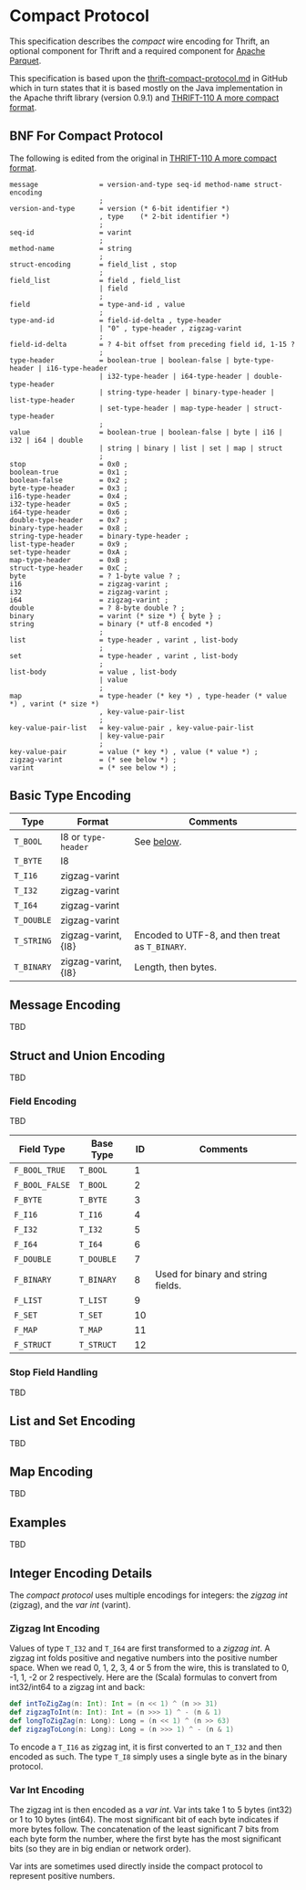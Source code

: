 # Compact Protocol 


This specification describes the *compact* wire encoding for Thrift, an optional component for Thrift and a required component for [Apache Parquet](https://parquet.apache.org/).

This specification is based upon the [thrift-compact-protocol.md](https://raw.githubusercontent.com/apache/thrift/master/doc/specs/thrift-compact-protocol.md) in GitHub which in turn states that it is based mostly on the Java implementation in the Apache thrift library (version 0.9.1) and
[THRIFT-110 A more compact format](https://issues.apache.org/jira/browse/THRIFT-110).

## BNF For Compact Protocol

The following is edited from the original in [THRIFT-110 A more compact format](https://issues.apache.org/jira/browse/THRIFT-110).

```ebnf
message               = version-and-type seq-id method-name struct-encoding
                      ;
version-and-type      = version (* 6-bit identifier *) 
                      , type    (* 2-bit identifier *)
                      ;
seq-id                = varint
                      ;
method-name           = string
                      ;
struct-encoding       = field_list , stop
                      ;
field_list            = field , field_list 
                      | field
                      ;
field                 = type-and-id , value
                      ;
type-and-id           = field-id-delta , type-header 
                      | "0" , type-header , zigzag-varint
                      ;
field-id-delta        = ? 4-bit offset from preceding field id, 1-15 ?
                      ;
type-header           = boolean-true | boolean-false | byte-type-header | i16-type-header
                      | i32-type-header | i64-type-header | double-type-header
                      | string-type-header | binary-type-header | list-type-header
                      | set-type-header | map-type-header | struct-type-header
                      ;
value                 = boolean-true | boolean-false | byte | i16 | i32 | i64 | double
                      | string | binary | list | set | map | struct
                      ;
stop                  = 0x0 ;
boolean-true          = 0x1 ;
boolean-false         = 0x2 ;
byte-type-header      = 0x3 ;
i16-type-header       = 0x4 ;
i32-type-header       = 0x5 ;
i64-type-header       = 0x6 ;
double-type-header    = 0x7 ;
binary-type-header    = 0x8 ;
string-type-header    = binary-type-header ;
list-type-header      = 0x9 ;
set-type-header       = 0xA ;
map-type-header       = 0xB ;
struct-type-header    = 0xC ;
byte                  = ? 1-byte value ? ;
i16                   = zigzag-varint ;
i32                   = zigzag-varint ;
i64                   = zigzag-varint ;
double                = ? 8-byte double ? ;
binary                = varint (* size *) { byte } ;
string                = binary (* utf-8 encoded *)
                      ;
list                  = type-header , varint , list-body
                      ;
set                   = type-header , varint , list-body
                      ;
list-body             = value , list-body 
                      | value
                      ;
map                   = type-header (* key *) , type-header (* value *) , varint (* size *)
                      , key-value-pair-list
                      ;
key-value-pair-list   = key-value-pair , key-value-pair-list 
                      | key-value-pair
                      ;
key-value-pair        = value (* key *) , value (* value *) ;
zigzag-varint         = (* see below *) ;
varint                = (* see below *) ;
```

## Basic Type Encoding

Type       | Format | Comments
-----------|--------|---------
`T_BOOL`   | I8 or `type-header` | See [below](#Integer-Encoding-Details).
`T_BYTE`   | I8     |
`T_I16`    | zigzag-varint |
`T_I32`    | zigzag-varint |
`T_I64`    | zigzag-varint |
`T_DOUBLE` | zigzag-varint |
`T_STRING` | zigzag-varint,{I8} | Encoded to UTF-8, and then treat as `T_BINARY`.
`T_BINARY` | zigzag-varint,{I8} | Length, then bytes.

## Message Encoding

TBD

## Struct and Union Encoding

TBD

### Field Encoding

TBD

Field Type     | Base Type  | ID | Comments
---------------|------------|----|---------
`F_BOOL_TRUE`  | `T_BOOL`   | 1  |
`F_BOOL_FALSE` | `T_BOOL`   | 2  |
`F_BYTE`       | `T_BYTE`   | 3  |
`F_I16`        | `T_I16`    | 4  |
`F_I32`        | `T_I32`    | 5  |
`F_I64`        | `T_I64`    | 6  |
`F_DOUBLE`     | `T_DOUBLE` | 7  |
`F_BINARY`     | `T_BINARY` | 8  | Used for binary and string fields.
`F_LIST`       | `T_LIST`   | 9  |
`F_SET`        | `T_SET`    | 10 |
`F_MAP`        | `T_MAP`    | 11 |
`F_STRUCT`     | `T_STRUCT` | 12 | 

### Stop Field Handling

TBD

## List and Set Encoding

TBD

## Map Encoding

TBD

## Examples

TBD

## Integer Encoding Details

The *compact protocol* uses multiple encodings for integers: the _zigzag int_ (zigzag), and the _var int_ (varint).

### Zigzag Int Encoding

Values of type `T_I32` and `T_I64` are first transformed to a *zigzag int*. A zigzag int folds positive and negative
numbers into the positive number space. When we read 0, 1, 2, 3, 4 or 5 from the wire, this is translated to 0, -1, 1,
-2 or 2 respectively. Here are the (Scala) formulas to convert from int32/int64 to a zigzag int and back:

```scala
def intToZigZag(n: Int): Int = (n << 1) ^ (n >> 31)
def zigzagToInt(n: Int): Int = (n >>> 1) ^ - (n & 1)
def longToZigZag(n: Long): Long = (n << 1) ^ (n >> 63)
def zigzagToLong(n: Long): Long = (n >>> 1) ^ - (n & 1)
```

To encode a `T_I16` as zigzag int, it is first converted to an `T_I32` and then encoded as such. The type `T_I8` simply
uses a single byte as in the binary protocol.

### Var Int Encoding

The zigzag int is then encoded as a *var int*. Var ints take 1 to 5 bytes (int32) or 1 to 10 bytes (int64). The most
significant bit of each byte indicates if more bytes follow. The concatenation of the least significant 7 bits from each
byte form the number, where the first byte has the most significant bits (so they are in big endian or network order).

Var ints are sometimes used directly inside the compact protocol to represent positive numbers.


